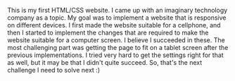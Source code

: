 This is my first HTML/CSS website. I came up with an imaginary technology company as a topic.
My goal was to implement a website that is responsive on different devices. I first made the website suitable for a cellphone, and then I started to implement the changes that are required to make the website suitable for a computer screen. I believe I succeeded in these.
The most challenging part was getting the page to fit on a tablet screen after the previous implementations. I tried very hard to get the settings right for that as well, but it may be that I didn't quite succeed. So, that's the next challenge I need to solve next :)